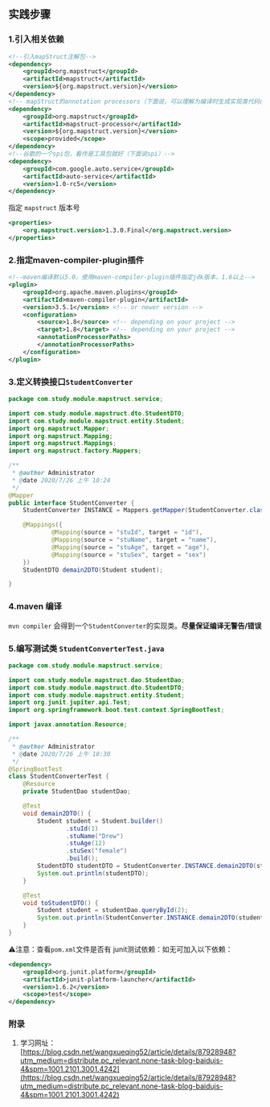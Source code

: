 ## 实践步骤

### 1.引入相关依赖
```xml
<!--引入mapStruct注解包-->
<dependency>
    <groupId>org.mapstruct</groupId>
    <artifactId>mapstruct</artifactId>
    <version>${org.mapstruct.version}</version>
</dependency>
<!-- mapStruct的annotation processors（下面说，可以理解为编译时生成实现类代码的类）-->
<dependency>
    <groupId>org.mapstruct</groupId>
    <artifactId>mapstruct-processor</artifactId>
    <version>${org.mapstruct.version}</version>
    <scope>provided</scope>
</dependency>
<!--谷歌的一个spi包，看作是工具包就好（下面说spi）-->
<dependency>
    <groupId>com.google.auto.service</groupId>
    <artifactId>auto-service</artifactId>
    <version>1.0-rc5</version>
</dependency>
```
指定 `mapstruct` 版本号
```xml
<properties>
    <org.mapstruct.version>1.3.0.Final</org.mapstruct.version>
</properties>
``` 

### 2.指定maven-compiler-plugin插件
```xml
<!--maven编译默认5.0，使用maven-compiler-plugin插件指定jdk版本，1.6以上-->
<plugin>
    <groupId>org.apache.maven.plugins</groupId>
    <artifactId>maven-compiler-plugin</artifactId>
    <version>3.5.1</version> <!-- or newer version -->
    <configuration>
        <source>1.8</source> <!-- depending on your project -->
        <target>1.8</target> <!-- depending on your project -->
        <annotationProcessorPaths>
        </annotationProcessorPaths>
    </configuration>
</plugin>
```

### 3.定义转换接口`StudentConverter`
```java
package com.study.module.mapstruct.service;

import com.study.module.mapstruct.dto.StudentDTO;
import com.study.module.mapstruct.entity.Student;
import org.mapstruct.Mapper;
import org.mapstruct.Mapping;
import org.mapstruct.Mappings;
import org.mapstruct.factory.Mappers;

/**
 * @author Administrator
 * @date 2020/7/26 上午 10:24
 */
@Mapper
public interface StudentConverter {
    StudentConverter INSTANCE = Mappers.getMapper(StudentConverter.class);

    @Mappings({
            @Mapping(source = "stuId", target = "id"),
            @Mapping(source = "stuName", target = "name"),
            @Mapping(source = "stuAge", target = "age"),
            @Mapping(source = "stuSex", target = "sex")
    })
    StudentDTO demain2DTO(Student student);

}
```

### 4.maven 编译
`mvn compiler` 会得到一个`StudentConverter`的实现类。**尽量保证编译无警告/错误**

### 5.编写测试类 `StudentConverterTest.java`
```java
package com.study.module.mapstruct.service;

import com.study.module.mapstruct.dao.StudentDao;
import com.study.module.mapstruct.dto.StudentDTO;
import com.study.module.mapstruct.entity.Student;
import org.junit.jupiter.api.Test;
import org.springframework.boot.test.context.SpringBootTest;

import javax.annotation.Resource;

/**
 * @author Administrator
 * @date 2020/7/26 上午 10:30
 */
@SpringBootTest
class StudentConverterTest {
    @Resource
    private StudentDao studentDao;

    @Test
    void demain2DTO() {
        Student student = Student.builder()
                .stuId(1)
                .stuName("Drew")
                .stuAge(12)
                .stuSex("female")
                .build();
        StudentDTO studentDTO = StudentConverter.INSTANCE.demain2DTO(student);
        System.out.println(studentDTO);
    }

    @Test
    void toStudentDTO() {
        Student student = studentDao.queryById(2);
        System.out.println(StudentConverter.INSTANCE.demain2DTO(student));
    }
}
```
⚠注意：查看`pom.xml`文件是否有 junit测试依赖：如无可加入以下依赖：
```xml
<dependency>
    <groupId>org.junit.platform</groupId>
    <artifactId>junit-platform-launcher</artifactId>
    <version>1.6.2</version>
    <scope>test</scope>
</dependency>
```


### 附录
1. 学习网址：[https://blog.csdn.net/wangxueqing52/article/details/87928948?utm_medium=distribute.pc_relevant.none-task-blog-baidujs-4&spm=1001.2101.3001.4242](https://blog.csdn.net/wangxueqing52/article/details/87928948?utm_medium=distribute.pc_relevant.none-task-blog-baidujs-4&spm=1001.2101.3001.4242)


